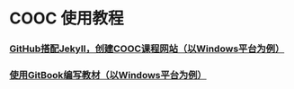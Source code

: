 COOC 使用教程
============
### [GitHub搭配Jekyll，创建COOC课程网站（以Windows平台为例）](/content/website/index.html)
### [使用GitBook编写教材（以Windows平台为例）](/content/gitbook/gitbook.html)